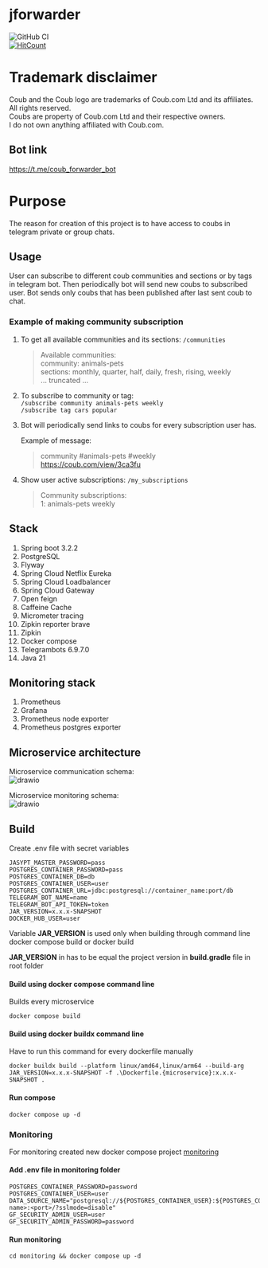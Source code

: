 # jforwarder

![GitHub CI](https://github.com/dankoy/jforwarder/actions/workflows/main.yml/badge.svg)    
[![HitCount](https://hits.dwyl.com/dankoy/jforwarder.svg?style=flat)](http://hits.dwyl.com/dankoy/jforwarder)

# Trademark disclaimer

Coub and the Coub logo are trademarks of Coub.com Ltd and its affiliates. All rights reserved.    
Coubs are property of Coub.com Ltd and their respective owners.    
I do not own anything affiliated with Coub.com.

## Bot link

https://t.me/coub_forwarder_bot

# Purpose

The reason for creation of this project is to have access to coubs in telegram private or group
chats.

## Usage

User can subscribe to different coub communities and sections or by tags in telegram bot. Then
periodically bot will send new coubs to subscribed user. Bot sends only coubs that has been
published after last sent coub to chat.

### Example of making community subscription

1) To get all available communities and its sections:
```/communities```
 
    > Available communities:    
     community: animals-pets    
     sections: monthly, quarter, half, daily, fresh, rising, weekly    
    ... truncated ...

2) To subscribe to community or tag:    
```/subscribe community animals-pets weekly```    
```/subscribe tag cars popular```

3) Bot will periodically send links to coubs for every subscription user has.    

    Example of message:    
    > community #animals-pets #weekly    
     https://coub.com/view/3ca3fu
   
4) Show user active subscriptions: ```/my_subscriptions```
    > Community subscriptions:    
   1: animals-pets weekly    
   

## Stack

1. Spring boot 3.2.2
2. PostgreSQL
3. Flyway
4. Spring Cloud Netflix Eureka
5. Spring Cloud Loadbalancer
6. Spring Cloud Gateway
7. Open feign
8. Caffeine Cache
9. Micrometer tracing
10. Zipkin reporter brave
11. Zipkin
12. Docker compose
13. Telegrambots 6.9.7.0
14. Java 21

## Monitoring stack

1. Prometheus
2. Grafana
3. Prometheus node exporter
4. Prometheus postgres exporter

## Microservice architecture

Microservice communication schema:    
![drawio](jforwarder.drawio.svg)

Microservice monitoring schema:    
![drawio](jforwarder-monitoring.drawio.svg)

## Build

Create .env file with secret variables

```
JASYPT_MASTER_PASSWORD=pass
POSTGRES_CONTAINER_PASSWORD=pass
POSTGRES_CONTAINER_DB=db
POSTGRES_CONTAINER_USER=user
POSTGRES_CONTAINER_URL=jdbc:postgresql://container_name:port/db
TELEGRAM_BOT_NAME=name
TELEGRAM_BOT_API_TOKEN=token
JAR_VERSION=x.x.x-SNAPSHOT
DOCKER_HUB_USER=user
```

Variable **JAR_VERSION** is used only when building through command line docker compose build or
docker build

**JAR_VERSION** in has to be equal the project version in **build.gradle** file in root folder

#### Build using docker compose command line

Builds every microservice

```shell
docker compose build 
```

#### Build using docker buildx command line

Have to run this command for every dockerfile manually

```shell
docker buildx build --platform linux/amd64,linux/arm64 --build-arg JAR_VERSION=x.x.x-SNAPSHOT -f .\Dockerfile.{microservice}:x.x.x-SNAPSHOT .
```

#### Run compose

```shell
docker compose up -d
```

### Monitoring 

For monitoring created new docker compose project [monitoring](/monitoring)

#### Add .env file in monitoring folder
```
POSTGRES_CONTAINER_PASSWORD=password
POSTGRES_CONTAINER_USER=user
DATA_SOURCE_NAME="postgresql://${POSTGRES_CONTAINER_USER}:${POSTGRES_CONTAINER_PASSWORD}@<container-name>:<port>/?sslmode=disable"
GF_SECURITY_ADMIN_USER=user
GF_SECURITY_ADMIN_PASSWORD=password
```

#### Run monitoring 
```shell
cd monitoring && docker compose up -d
```
